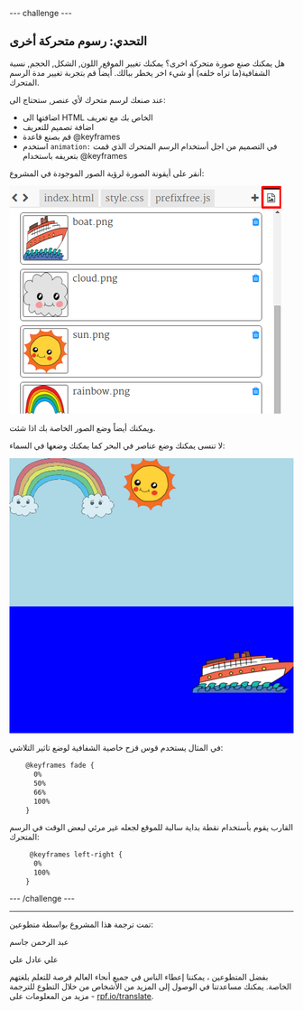 --- challenge ---

## التحدي: رسوم متحركة أخرى

هل يمكنك صنع صورة متحركة اخرى؟ يمكنك تغيير الموقع, اللون, الشكل, الحجم, نسبة الشفافية(ما تراه خلفه) أو شيء اخر يخطر ببالك. أيضاً قم بتجربة تغيير مدة الرسم المتحرك.

عند صنعك لرسم متحرك لأي عنصر, ستحتاج الى:

+ اضافتها الى HTML الخاص بك مع تعريف
+ اضافة تصميم للتعريف
+ قم بصنع قاعدة @keyframes
+ استخدم `animation:` في التصميم من اجل أستخدام الرسم المتحرك الذي قمت بتعريفه باستخدام @keyframes 

أنقر على أيقونة الصورة لرؤية الصور الموجودة في المشروع:

![لقطة الشاشة](images/sunrise-images.png)

ويمكنك أيضاً وضع الصور الخاصة بك اذا شئت.

لا تنسى يمكنك وضع عناصر في البحر كما يمكنك وضعها في السماء:

![الصور](images/sunrise-boat.png)

في المثال يستخدم قوس قزح خاصية الشفافية لوضع تاثير التلاشي:
```
    @keyframes fade {
      0%  
      50% 
      66% 
      100%  
    }
```    

القارب يقوم بأستخدام نقطة بداية سالبة للموقع لجعله غير مرئي لبعض الوقت في الرسم المتحرك:
```
     @keyframes left-right {
      0%   
      100% 
    }
```    

--- /challenge ---


***
تمت ترجمة هذا المشروع بواسطة متطوعين:

عبد الرحمن جاسم

علي عادل علي

بفضل المتطوعين ، يمكننا إعطاء الناس في جميع أنحاء العالم فرصة للتعلم بلغتهم الخاصة. يمكنك مساعدتنا في الوصول إلى المزيد من الأشخاص من خلال التطوع للترجمة - مزيد من المعلومات على [rpf.io/translate](https://rpf.io/translate).